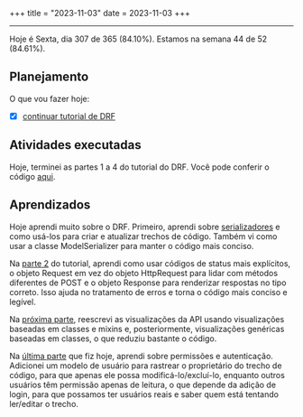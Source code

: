 +++
title = "2023-11-03"
date = 2023-11-03
+++

---

Hoje é Sexta, dia 307 de 365 (84.10%). Estamos na semana 44 de 52 (84.61%).

## Planejamento

O que vou fazer hoje:  

- [x] [continuar tutorial de DRF](https://github.com/encode/django-rest-framework/tree/master/docs/tutorial)

## Atividades executadas

Hoje, terminei as partes 1 a 4 do tutorial do DRF. Você pode conferir o código [aqui](https://github.com/OmnicodeSolutions/luisa_drf_tutorial).

## Aprendizados

Hoje aprendi muito sobre o DRF. Primeiro, aprendi sobre [serializadores](https://github.com/encode/django-rest-framework/blob/master/docs/tutorial/1-serialization.md) e como usá-los para criar e atualizar trechos de código. Também vi como usar a classe ModelSerializer para manter o código mais conciso.

Na [parte 2](https://github.com/encode/django-rest-framework/blob/master/docs/tutorial/2-requests-and-responses.md) do tutorial, aprendi como usar códigos de status mais explícitos, o objeto Request em vez do objeto HttpRequest para lidar com métodos diferentes de POST e o objeto Response para renderizar respostas no tipo correto. Isso ajuda no tratamento de erros e torna o código mais conciso e legível.

Na [próxima parte](https://github.com/encode/django-rest-framework/blob/master/docs/tutorial/3-class-based-views.md), reescrevi as visualizações da API usando visualizações baseadas em classes e mixins e, posteriormente, visualizações genéricas baseadas em classes, o que reduziu bastante o código.

Na [última parte](https://github.com/encode/django-rest-framework/blob/master/docs/tutorial/4-authentication-and-permissions.md) que fiz hoje, aprendi sobre permissões e autenticação. Adicionei um modelo de usuário para rastrear o proprietário do trecho de código, para que apenas ele possa modificá-lo/excluí-lo, enquanto outros usuários têm permissão apenas de leitura, o que depende da adição de login, para que possamos ter usuários reais e saber quem está tentando ler/editar o trecho.
